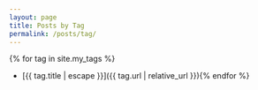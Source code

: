 ```yaml
---
layout: page
title: Posts by Tag
permalink: /posts/tag/
---
```

{% for tag in site.my_tags %}
* [{{ tag.title | escape }}]({{ tag.url | relative_url }}){% endfor %}
